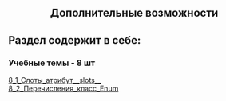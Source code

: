 <h2 style="text-align:center">Дополнительные возможности</h2>

## Раздел содержит в себе:

###  Учебные темы - 8 шт


<div>
<a href="https://github.com/kolesnikovvitaliy/pokolenie_python_oop/tree/main/8_Дополнительные_возможности/8_1_Слоты_атрибут__slots__">8_1_Слоты_атрибут__slots__</a>  &nbsp; 
</div>
<div>
<a href="https://github.com/kolesnikovvitaliy/pokolenie_python_oop/tree/main/8_Дополнительные_возможности/8_2_Перечисления_класс_Enum">8_2_Перечисления_класс_Enum</a>  &nbsp; 
</div> 
